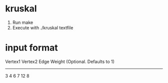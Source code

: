 # kruskal
1) Run make
2) Execute with ./kruskal textfile

# input format
Vertex1 Vertex2 Edge Weight (Optional. Defaults to 1)
------ -------- -----------
   3      4         6
   7      12        8
   
   
